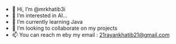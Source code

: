 - 👋 Hi, I’m @mrkhatib3i
- 👀 I’m interested in AI...
- 🌱 I’m currently learning Java
- 💞️ I’m looking to collaborate on my projects
- 📫 You can reach m eby my email : 21rayankhatib21@gmail.com

<!---
mrkhatib3i/mrkhatib3i is a ✨ special ✨ repository because its `README.md` (this file) appears on your GitHub profile.
You can click the Preview link to take a look at your changes.
--->
